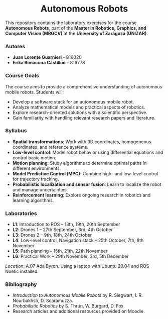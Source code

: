 <h1 align="center">Autonomous Robots</h1>

This repository contains the laboratory exercises for the course **Autonomous Robots**, part of the **Master in Robotics, Graphics, and Computer Vision (MRGCV)** at the **University of Zaragoza (UNIZAR)**.

### Autores

- **Juan Lorente Guarnieri** - 816020
- **Erika Rimacuna Castilloo** - 816778

### Course Goals

The course aims to provide a comprehensive understanding of autonomous mobile robots. Students will:
- Develop a software stack for an autonomous mobile robot.
- Analyze mathematical models and practical aspects of robotics.
- Explore research-oriented solutions with a scientific perspective.
- Gain familiarity with handling relevant research papers and literature.

### Syllabus

- **Spatial transformations**: Work with 3D coordinates, homogeneous coordinates, and reference systems.
- **Low-level control**: Model robot behavior using differential equations and control basic motion.
- **Motion planning**: Study algorithms to determine optimal paths in different environments.
- **Model Predictive Control (MPC)**: Combine high- and low-level control for trajectory tracking.
- **Probabilistic localization and sensor fusion**: Learn to localize the robot and manage uncertainties.
- **Reinforcement learning**: Explore ongoing research in robotics and learning algorithms.

### Laboratories

- **L1**: Introduction to ROS – 13th, 19th, 20th September
- **L2**: Drones 1 – 27th September, 3rd, 4th October
- **L3**: Drones 2 – 9th, 18th, 24th October
- **L4**: Low-level control, Navigation stack – 25th October, 7th, 8th November
- **L5**: Path planning – 15th, 21th, 22th November
- **L6**: Practical Work – 29th November, 3rd, 5th December

*Location*: A.07 Ada Byron. Using a laptop with Ubuntu 20.04 and ROS Noetic installed.


### Bibliography

- *Introduction to Autonomous Mobile Robots* by R. Siegwart, I. R. Nourbakhsh, D. Scaramuzza.
- *Probabilistic Robotics* by S. Thrun, W. Burgard, D. Fox.
- Research articles and additional resources provided on Moodle.
